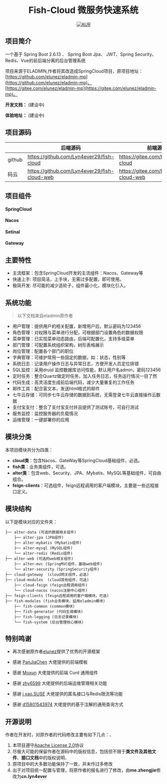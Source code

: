 <h1 style="text-align: center">Fish-Cloud 微服务快速系统</h1>
<div style="text-align: center">

[![AUR](https://img.shields.io/badge/license-Apache%20License%202.0-blue.svg)](https://github.com/elunez/eladmin/blob/master/LICENSE)

</div>

## 项目简介 ##

一个基于 Spring Boot 2.6.13 、 Spring Boot Jpa、 JWT、Spring Security、Redis、Vue的前后端分离的后台管理系统

项目来源于ELADMIN,作者将其改造成SpringCloud项目，原项目地址：[https://github.com/elunez/eladmin-mp](https://github.com/elunez/eladmin-mp)、[https://gitee.com/elunez/eladmin-mp](https://gitee.com/elunez/eladmin-mp)。

**开发文档：** (建设中)

**体验地址：**  (建设中)



## 项目源码 ## 

|        | 后端源码                                         | 前端源码                                      |
|--------|----------------------------------------------|-------------------------------------------|
| github | https://github.com/Lyn4ever29/fish-cloud     | https://gitee.com/lyn4ever/fish-cloud     |
| 码云     | https://github.com/Lyn4ever29/fish-cloud-web | https://gitee.com/lyn4ever/fish-cloud-web |

## 项目组件 ## 

#### SpringCloud

#### Nacos

#### Setinal

#### Gateway

## 主要特性 ##

- 主流框架：包含SpringCloud开发的主流组件：Nacos、Gateway等
- 快速上手: 项目简洁，上手块，无需过多配置，即可使用。
- 极简开发: 尽可能的减少造轮子，组件最小化，模块化引入。

## 系统功能 ##

> 以下文档来自eladmin原作者
- 用户管理：提供用户的相关配置，新增用户后，默认密码为123456
- 角色管理：对权限与菜单进行分配，可根据部门设置角色的数据权限
- 菜单管理：已实现菜单动态路由，后端可配置化，支持多级菜单
- 部门管理：可配置系统组织架构，树形表格展示
- 岗位管理：配置各个部门的职位
- 字典管理：可维护常用一些固定的数据，如：状态，性别等
- 系统日志：记录用户操作日志与异常日志，方便开发人员定位排错
- SQL监控：采用druid 监控数据库访问性能，默认用户名admin，密码123456
- 定时任务：整合Quartz做定时任务，加入任务日志，任务运行情况一目了然
- 代码生成：高灵活度生成前后端代码，减少大量重复的工作任务
- 邮件工具：配合富文本，发送html格式的邮件
- 七牛云存储：可同步七牛云存储的数据到系统，无需登录七牛云直接操作云数据
- 支付宝支付：整合了支付宝支付并且提供了测试账号，可自行测试
- 服务监控：监控服务器的负载情况
- 运维管理：一键部署你的应用

## 模块分类

本项目模块共分为四类：

- **cloud类**：包含Nacos、GateWay等SpringCloud基础组件，必选。
- **fish类**：业务类组件，可选。
- **alter类**：包含web、Security、JPA、Mybatis、MySQL等基础组件，可自由组合。
- **feign-clients**：可选组件，feign远程调用的客户端模块，主要是一些远程接口定义。

## 模块结构

以下是模块对应的文件夹：
```
├── alter-data (可选的数据相关组件)
    ├── alter-jpa (JPA组件)
    ├── alter-mybatis (Mybatis组件)
    ├── alter-mysql (MySQL组件)
    └── alter-redis (Redis组件)
├── alter-web (可选的web相关组件)
    ├── alter-mvc (SpringMVC组件，基础web组件)
    └── alter-security (SpringSecurity组件)
├── cloud-gateway  (cloud网关组件，必选)
├── cloud-modules  (cloud其他组件，可选)
    ├── cloud-feign (feign远程调用组件)
    └── cloud-nacos (nacos注册中心组件)
├── feign-clients (feign远程调用的客户端模块，可选)
├── fish-modules (fish业务模块，延用eladmin模块)
    ├── fish-common (common模块)
    ├── fish-generator (代码生成模块)
    ├── fish-logging (日志记录模块)
    └── fish-system (后台管理核心模块)
```


## 特别鸣谢 ##

- 再次感谢原作者[elunez](https://github.com/elunez/)提供了优秀的开源框架

- 感谢 [PanJiaChen](https://github.com/PanJiaChen/vue-element-admin) 大佬提供的前端模板

- 感谢 [Moxun](https://github.com/moxun1639) 大佬提供的前端 Curd 通用组件

- 感谢 [zhy6599](https://gitee.com/zhy6599) 大佬提供的后端运维管理相关功能

- 感谢 [j.yao.SUSE](https://github.com/everhopingandwaiting) 大佬提供的匿名接口与Redis限流等功能

- 感谢 [d15801543974](https://github.com/d15801543974) 大佬提供的基于注解的通用查询方式

## 开源说明 ##

作者在开发时，对原作者的代码修改主要有如下几点：、

1. 本项目遵守[Apache License 2.0](http://www.apache.org/licenses/LICENSE-2.0)协议
2. 尽极大可能的保留作者在源码中的版权信息，包括但不限于**类文件及其他文件**、**接口文档**中的版权说明、
3. 原项目中的大多数功能保持了一致，并未作过多修改
4. 出于对项目统一配置与管理，将原作者的报名进行了修改，由**me.zhengjie**修改为**cn.lyn4ever**
